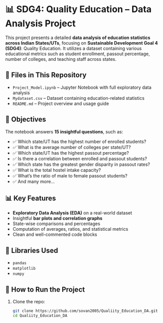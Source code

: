 # 📊 SDG4: Quality Education – Data Analysis Project

This project presents a detailed **data analysis of education statistics across Indian States/UTs**, focusing on **Sustainable Development Goal 4 (SDG4)**: Quality Education. It utilizes a dataset containing various educational metrics such as student enrollment, passout percentage, number of colleges, and teaching staff across states.

## 📁 Files in This Repository

- `Project_Model.ipynb` – Jupyter Notebook with full exploratory data analysis
- `Mydataset.csv` – Dataset containing education-related statistics
- `README.md` – Project overview and usage guide

## 📌 Objectives

The notebook answers **15 insightful questions**, such as:

- ✅ Which state/UT has the highest number of enrolled students?
- ✅ What is the average number of colleges per state/UT?
- ✅ Which state/UT has the highest passout percentage?
- ✅ Is there a correlation between enrolled and passout students?
- ✅ Which state has the greatest gender disparity in passout rates?
- ✅ What is the total hostel intake capacity?
- ✅ What’s the ratio of male to female passout students?
- ✅ And many more...

## 📊 Key Features

- **Exploratory Data Analysis (EDA)** on a real-world dataset
- Insightful **bar plots and correlation graphs**
- State-wise comparisons and percentages
- Computation of averages, ratios, and statistical metrics
- Clean and well-commented code blocks


## 🧠 Libraries Used

- `pandas`
- `matplotlib`
- `numpy`

## 🚀 How to Run the Project

1. Clone the repo:
   ```bash
   git clone https://github.com/sovan2005/Qualiity_Education_DA.git
   cd Qualiity_Education_DA

